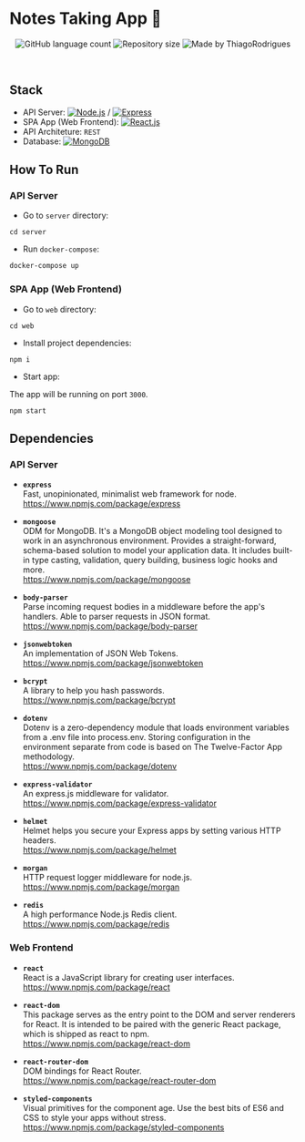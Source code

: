 # Notes Taking App 📝

<p align="center">
  <img alt="GitHub language count" src="https://img.shields.io/github/languages/count/Thiago92Rodrigues/notes-taking-app?color=%237519C1">
  <img alt="Repository size" src="https://img.shields.io/github/repo-size/Thiago92Rodrigues/notes-taking-app">
  <img alt="Made by ThiagoRodrigues" src="https://img.shields.io/badge/made%20by-ThiagoRodrigues-%237519C1">
</p>

<p align="center">
  <a href="https://www.docker.com/"><img alt="" src="https://img.shields.io/badge/Docker-container-2496ED.svg?logo=docker"></a>
  <a href="https://www.postman.com/"><img alt="" src="https://img.shields.io/badge/Postman-API-FF6C37.svg?logo=Postman"></a>
</p>

## Stack

- API Server: <a href="https://nodejs.org/"><img src="https://img.shields.io/badge/Node.js-green.svg?logo=node.js" alt="Node.js"></a> / <a href="https://expressjs.com/"><img src="https://img.shields.io/badge/Express-green.svg?logo=node.js" alt="Express"></a>
- SPA App (Web Frontend): <a href="https://reactjs.org/"><img src="https://img.shields.io/badge/React.js-blue.svg?logo=react" alt="React.js"></a>
- API Architeture: `REST`
- Database: <a href="https://www.mongodb.com/"><img src="https://img.shields.io/badge/MongoDB-47A248.svg?logo=mongodb" alt="MongoDB"></a>

## How To Run

### API Server

- Go to `server` directory:

```
cd server
```

- Run `docker-compose`:

```sh
docker-compose up
```

### SPA App (Web Frontend)

- Go to `web` directory:

```
cd web
```

- Install project dependencies:

```
npm i
```

- Start app:

The app will be running on port `3000`.

```
npm start
```

## Dependencies

### API Server

- **`express`**</br>
  Fast, unopinionated, minimalist web framework for node.</br>
  https://www.npmjs.com/package/express

- **`mongoose`**</br>
  ODM for MongoDB. It's a MongoDB object modeling tool designed to work in an asynchronous environment. Provides a straight-forward, schema-based solution to model your application data. It includes built-in type casting, validation, query building, business logic hooks and more.</br>
  https://www.npmjs.com/package/mongoose

- **`body-parser`**</br>
  Parse incoming request bodies in a middleware before the app's handlers. Able to parser requests in JSON format.</br>
  https://www.npmjs.com/package/body-parser

- **`jsonwebtoken`**</br>
  An implementation of JSON Web Tokens.</br>
  https://www.npmjs.com/package/jsonwebtoken

- **`bcrypt`**</br>
  A library to help you hash passwords.</br>
  https://www.npmjs.com/package/bcrypt

- **`dotenv`**</br>
  Dotenv is a zero-dependency module that loads environment variables from a .env file into process.env. Storing configuration in the environment separate from code is based on The Twelve-Factor App methodology.</br>
  https://www.npmjs.com/package/dotenv

- **`express-validator`**</br>
  An express.js middleware for validator.</br>
  https://www.npmjs.com/package/express-validator

- **`helmet`**</br>
  Helmet helps you secure your Express apps by setting various HTTP headers.</br>
  https://www.npmjs.com/package/helmet

- **`morgan`**</br>
  HTTP request logger middleware for node.js.</br>
  https://www.npmjs.com/package/morgan

- **`redis`**</br>
  A high performance Node.js Redis client.</br>
  https://www.npmjs.com/package/redis

### Web Frontend

- **`react`**</br>
  React is a JavaScript library for creating user interfaces.</br>
  https://www.npmjs.com/package/react

- **`react-dom`**</br>
  This package serves as the entry point to the DOM and server renderers for React. It is intended to be paired with the generic React package, which is shipped as react to npm.</br>
  https://www.npmjs.com/package/react-dom

- **`react-router-dom`**</br>
  DOM bindings for React Router.</br>
  https://www.npmjs.com/package/react-router-dom

- **`styled-components`**</br>
  Visual primitives for the component age. Use the best bits of ES6 and CSS to style your apps without stress.</br>
  https://www.npmjs.com/package/styled-components
